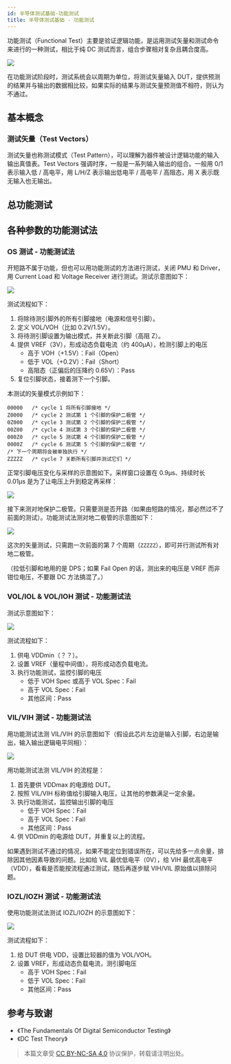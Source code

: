 ```yaml
---
id: 半导体测试基础-功能测试
title: 半导体测试基础 - 功能测试
---
```


功能测试（Functional Test）主要是验证逻辑功能，是运用测试矢量和测试命令来进行的一种测试，相比于纯 DC 测试而言，组合步骤相对复杂且耦合度高。

![](https://cos.wiki-power.com/img/20220807004113.png)

在功能测试阶段时，测试系统会以周期为单位，将测试矢量输入 DUT，提供预测的结果并与输出的数据相比较，如果实际的结果与测试矢量预测值不相符，则认为不通过。

## 基本概念

### 测试矢量（Test Vectors）

测试矢量也称测试模式（Test Pattern），可以理解为器件被设计逻辑功能的输入输出真值表。Test Vectors 强调时序，一般是一系列输入输出的组合。一般用 0/1 表示输入低 / 高电平，用 L/H/Z 表示输出低电平 / 高电平 / 高阻态，用 X 表示既无输入也无输出。

## 总功能测试

## 各种参数的功能测试法

### OS 测试 - 功能测试法

开短路不属于功能，但也可以用功能测试的方法进行测试，关闭 PMU 和 Driver，用 Current Load 和 Voltage Receiver 进行测试。测试示意图如下：

![](https://cos.wiki-power.com/img/20220802192823.png)

测试流程如下：

1. 将除待测引脚外的所有引脚接地（电源和信号引脚）。
2. 定义 VOL/VOH（比如 0.2V/1.5V）。
3. 将待测引脚设置为输出模式，并关断此引脚（高阻 Z）。
4. 提供 VREF（3V），形成动态负载电流（约 400µA），检测引脚上的电压
   - 高于 VOH（+1.5V）：Fail（Open）
   - 低于 VOL（+0.2V）：Fail（Short）
   - 高阻态（正偏后的压降约 0.65V）：Pass
5. 复位引脚状态，接着测下一个引脚。

本测试的矢量模式示例如下：

```
00000   /* cycle 1 将所有引脚接地 */
Z0000   /* cycle 2 测试第 1 个引脚的保护二极管 */
0Z000   /* cycle 3 测试第 2 个引脚的保护二极管 */
00Z00   /* cycle 4 测试第 3 个引脚的保护二极管 */
000Z0   /* cycle 5 测试第 4 个引脚的保护二极管 */
0000Z   /* cycle 6 测试第 5 个引脚的保护二极管 */
/* 下一个周期将会被单独执行 */
ZZZZZ   /* cycle 7 关断所有引脚并测试它们 */
```

正常引脚电压变化与采样的示意图如下。采样窗口设置在 0.9µs、持续时长 0.01µs 是为了让电压上升到稳定再采样：

![](https://cos.wiki-power.com/img/20220803011219.png)

接下来测对地保护二极管。只需要测是否开路（如果由短路的情况，那必然过不了前面的测试）。功能测试法测对地二极管的示意图如下：

![](https://cos.wiki-power.com/img/20220803012747.png)

这次的矢量测试，只需跑一次前面的第 7 个周期（`ZZZZZ`），即可并行测试所有对地二极管。

（拉低引脚和地用的是 DPS；如果 Fail Open 的话，测出来的电压是 VREF 而非钳位电压，不要跟 DC 方法搞混了。）

### VOL/IOL & VOL/IOH 测试 - 功能测试法

测试示意图如下：

![](https://cos.wiki-power.com/img/20220805151754.png)

测试流程如下：

1. 供电 VDDmin（？？）。
2. 设置 VREF（量程中间值），将形成动态负载电流。
3. 执行功能测试，监控引脚的电压
   - 低于 VOH Spec 或高于 VOL Spec：Fail
   - 高于 VOL Spec：Fail
   - 其他区间：Pass

### VIL/VIH 测试 - 功能测试法

用功能测试法测 VIL/VIH 的示意图如下（假设此芯片左边是输入引脚，右边是输出，输入输出逻辑电平同相）：

![](https://cos.wiki-power.com/img/20220803202212.png)

用功能测试法测 VIL/VIH 的流程是：

1. 首先要供 VDDmax 的电源给 DUT。
2. 按照 VIL/VIH 标称值给引脚输入电压，让其他的参数满足一定余量。
3. 执行功能测试，监控输出引脚的电压
   - 低于 VOH Spec：Fail
   - 高于 VOL Spec：Fail
   - 其他区间：Pass
4. 供 VDDmin 的电源给 DUT，并重复以上的流程。

如果遇到测试不通过的情况，如果不能定位到错误所在，可以先给多一点余量，排除因其他因素导致的问题。比如给 VIL 最优低电平（0V），给 VIH 最优高电平（VDD），看看是否能按流程通过测试，随后再逐步赋 VIH/VIL 原始值以排除问题。

### IOZL/IOZH 测试 - 功能测试法

使用功能测试法测试 IOZL/IOZH 的示意图如下：

![](https://cos.wiki-power.com/img/20220805153515.png)

测试流程如下：

1. 给 DUT 供电 VDD，设置比较器的值为 VOL/VOH。
2. 设置 VREF，形成动态负载电流，测引脚电压
   - 高于 VOH Spec：Fail
   - 低于 VOL Spec：Fail
   - 其他区间：Pass

## 参考与致谢

- 《The Fundamentals Of Digital Semiconductor Testing》
- 《DC Test Theory》

> 本篇文章受 [CC BY-NC-SA 4.0](https://creativecommons.org/licenses/by/4.0/deed.zh) 协议保护，转载请注明出处。
